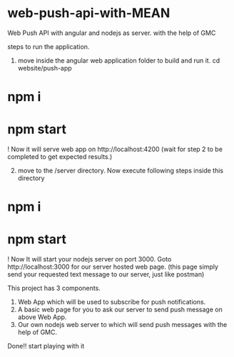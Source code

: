 # web-push-api-with-MEAN
Web Push API with angular and nodejs as server. with the help of GMC

steps to run the application.

1. move inside the angular web application folder to build and run it. 
cd website/push-app
# npm i
# npm start
! Now it will serve web app on http://localhost:4200 (wait for step 2 to be completed to get expected results.)




2. move to the /server directory. Now execute following steps inside this directory
# npm i
# npm start
! Now It will start your nodejs server on port 3000. Goto http://localhost:3000 for our server hosted web page. (this page simply send your requested text message to our server, just like postman)






This project has 3 components.
1. Web App which will be used to subscribe for push notifications.
2. A basic web page for you to ask our server to send push message on above Web App.
3. Our own nodejs web server to which will send push messages with the help of GMC.

Done!! start playing with it
